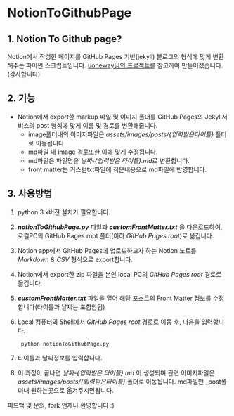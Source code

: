 # NotionToGithubPage

## 1. Notion To Github page?

Notion에서 작성한 페이지를 GitHub Pages 기반(jekyll) 블로그의 형식에 맞게 변환해주는 파이썬 스크립트입니다. 
[uoneway님의 프로젝트](https://github.com/uoneway/Notion-to-GitHub-Pages)를 참고하여 만들어졌습니다.(감사합니다)

## 2. 기능

- Notion에서 export한 markup 파일 및 이미지 폴더를 GitHub Pages의 Jekyll서비스의 post 형식에 맞게 이름 및 경로를 변환해줍니다.
    - image폴더내의 이미지파일은 *assets/images/posts/{입력받은타이틀}* 폴더로 이동됩니다.
    - md파일 내 image 경로또한 이에 맞게 수정됩니다.
    - md파일은 파일명을 *날짜-{입력받은 타이틀}.md*로 변환합니다.
    - front matter는 커스텀txt파일에 적은내용으로 md파일에 반영합니다. 

    

## 3. 사용방법

1. python 3.x버전 설치가 필요합니다. 

2. ***notionToGithubPage.py*** 파일과 ***customFrontMatter.txt*** 을 다운로드하여, 로컬PC의  GitHub Pages root 폴더(이하 *GitHub Pages root*)로 옮깁니다.

3. Notion app에서 GitHub Pages에 업로드하고자 하는 Notion 노트를 *Markdown & CSV* 형식으로 export합니다.

4. Notion에서 export한 zip 파일을 본인 local PC의 *GitHub Pages root* 경로로 옮깁니다.

5. ***customFrontMatter.txt*** 파일을 열어 해당 포스트의 Front Matter 정보를 수정합니다(타이틀과 날짜는 포함안됨)

6. Local 컴퓨터의 Shell에서 *GitHub Pages root* 경로로 이동 후, 다음을 입력합니다.

        python notionToGithubPage.py

7. 타이틀과 날짜정보를 입력합니다.

8. 이 과정이 끝나면  *날짜-{입력받은 타이틀}.md* 이 생성되며 관련 이미지파일은 *assets/images/posts/{입력받은타이틀}* 폴더로 이동됩니다. md파일만 _post폴더내 원하는곳으로 옮겨주시면됩니다.



피드백 및 문의, fork 언제나 환영합니다 :)